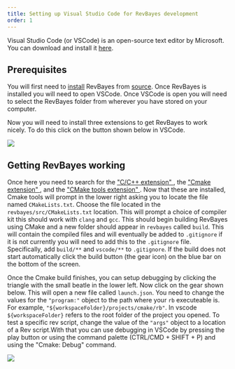 ```yaml
---
title: Setting up Visual Studio Code for RevBayes development
order: 1
---
```


Visual Studio Code (or VSCode) is an open-source text editor by Microsoft. You can download and install it <a href="https://code.visualstudio.com/Download">here</a>. 

Prerequisites
----------------------

You will first need to <a href="https://revbayes.github.io/compile-windows">install</a> RevBayes from <a href="https://revbayes.github.io/download">source</a>. Once RevBayes is installed you will need to open VSCode. Once VSCode is open you will need to select the RevBayes folder from wherever you have stored on your computer. 

Now you will need to install three extensions to get RevBayes to work nicely. To do this click on the button shown below in VSCode. 

<img src="figures/Extension-button.png">

Getting RevBayes working 
------------------------

Once here you need to search for the <a href="https://marketplace.visualstudio.com/items?itemName=ms-vscode.cpptools"> "C/C++ extension" </a>, the <a href="https://marketplace.visualstudio.com/items?itemName=twxs.cmake"> "Cmake extension" </a>, and the <a href="https://marketplace.visualstudio.com/items?itemName=ms-vscode.cmake-tools"> "CMake tools extension" </a>.
Now that these are installed, Cmake tools will prompt in the lower right asking you to locate the file named `CMakeLists.txt`. Choose the file located in the `revbayes/src/CMakeLists.txt` location. This will prompt a choice of compiler kit this should work with `clang` and `gcc`. This should begin building RevBayes using CMake and a new folder should appear in `revbayes` called `build`. This will contain the compiled files and will eventually be added to `.gitignore` if it is not currently you will need to add this to the `.gitignore` file. Specifically, add `build/**` and `vscode/**` to `.gitignore`. If the build does not start automatically click the build button (the gear icon) on the blue bar on the bottom of the screen.

Once the Cmake build finishes, you can setup debugging by clicking the triangle with the small beatle in the lower left. Now click on the gear shown below. This will open a new file called `launch.json`. You need to change the values for the `"program:"` object to the path where your `rb` executeable is. For example, `"${workspaceFolder}/projects/cmake/rb"`. In vscode `${workspaceFolder}` refers to the root folder of the project you opened. To test a specific rev script, change the value of the `"args"` object to a location of a Rev script.With that you can use debugging in VSCode by pressing the play button or using the command palette (CTRL/CMD + SHIFT + P) and using the "Cmake: Debug" command.

<img src="figures/screensho2.png">
